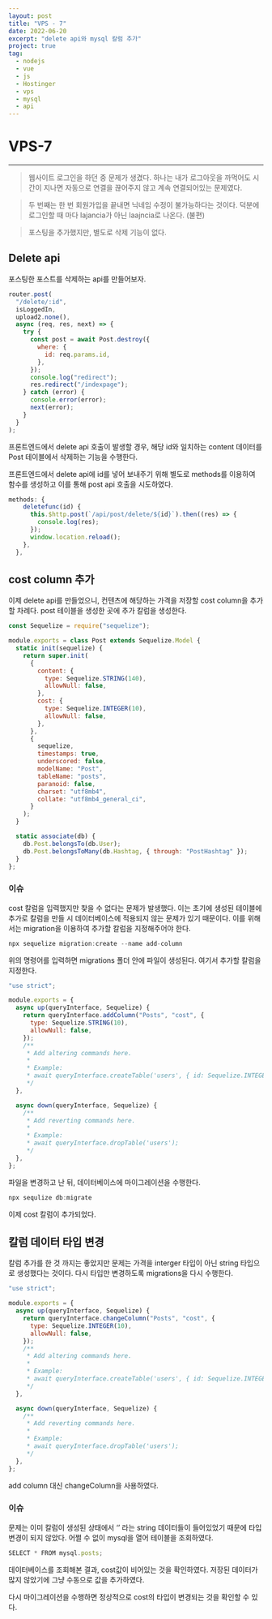 ```yaml
---
layout: post
title: "VPS - 7"
date: 2022-06-20
excerpt: "delete api와 mysql 칼럼 추가"
project: true
tag:
  - nodejs
  - vue
  - js
  - Hostinger
  - vps
  - mysql
  - api
---
```


# VPS-7

---

> 웹사이트 로그인을 하던 중 문제가 생겼다. 하나는 내가 로그아웃을 까먹어도 시간이 지나면 자동으로 연결을 끊어주지 않고 계속 연결되어있는 문제였다.

> 두 번째는 한 번 회원가입을 끝내면 닉네임 수정이 불가능하다는 것이다. 덕분에 로그인할 때 마다 lajancia가 아닌 laajncia로 나온다. (불편)

> 포스팅을 추가했지만, 별도로 삭제 기능이 없다.

## Delete api

포스팅한 포스트를 삭제하는 api를 만들어보자.

```jsx
router.post(
  "/delete/:id",
  isLoggedIn,
  upload2.none(),
  async (req, res, next) => {
    try {
      const post = await Post.destroy({
        where: {
          id: req.params.id,
        },
      });
      console.log("redirect");
      res.redirect("/indexpage");
    } catch (error) {
      console.error(error);
      next(error);
    }
  }
);
```

프론트엔드에서 delete api 호출이 발생할 경우, 해당 id와 일치하는 content 데이터를 Post 테이블에서 삭제하는 기능을 수행한다.

프론트엔드에서 delete api에 id를 넣어 보내주기 위해 별도로 methods를 이용하여 함수를 생성하고 이를 통해 post api 호출을 시도하였다.

```jsx
methods: {
    deletefunc(id) {
      this.$http.post(`/api/post/delete/${id}`).then((res) => {
        console.log(res);
      });
      window.location.reload();
    },
  },
```

## cost column 추가

이제 delete api를 만들었으니, 컨텐츠에 해당하는 가격을 저장할 cost column을 추가할 차례다. post 테이블을 생성한 곳에 추가 칼럼을 생성한다.

```jsx
const Sequelize = require("sequelize");

module.exports = class Post extends Sequelize.Model {
  static init(sequelize) {
    return super.init(
      {
        content: {
          type: Sequelize.STRING(140),
          allowNull: false,
        },
        cost: {
          type: Sequelize.INTEGER(10),
          allowNull: false,
        },
      },
      {
        sequelize,
        timestamps: true,
        underscored: false,
        modelName: "Post",
        tableName: "posts",
        paranoid: false,
        charset: "utf8mb4",
        collate: "utf8mb4_general_ci",
      }
    );
  }

  static associate(db) {
    db.Post.belongsTo(db.User);
    db.Post.belongsToMany(db.Hashtag, { through: "PostHashtag" });
  }
};
```

### 이슈

cost 칼럼을 입력했지만 찾을 수 없다는 문제가 발생했다. 이는 초기에 생성된 테이블에 추가로 칼럼을 만들 시 데이터베이스에 적용되지 않는 문제가 있기 때문이다. 이를 위해서는 migration을 이용하여 추가할 칼럼을 지정해주어야 한다.

```jsx
npx sequelize migration:create --name add-column
```

위의 명령어를 입력하면 migrations 폴더 안에 파일이 생성된다. 여기서 추가할 칼럼을 지정한다.

```jsx
"use strict";

module.exports = {
  async up(queryInterface, Sequelize) {
    return queryInterface.addColumn("Posts", "cost", {
      type: Sequelize.STRING(10),
      allowNull: false,
    });
    /**
     * Add altering commands here.
     *
     * Example:
     * await queryInterface.createTable('users', { id: Sequelize.INTEGER });
     */
  },

  async down(queryInterface, Sequelize) {
    /**
     * Add reverting commands here.
     *
     * Example:
     * await queryInterface.dropTable('users');
     */
  },
};
```

파일을 변경하고 난 뒤, 데이터베이스에 마이그레이션을 수행한다.

```jsx
npx sequlize db:migrate
```

이제 cost 칼럼이 추가되었다.

## 칼럼 데이터 타입 변경

칼럼 추가를 한 것 까지는 좋았지만 문제는 가격을 interger 타입이 아닌 string 타입으로 생성했다는 것이다. 다시 타입만 변경하도록 migrations을 다시 수행한다.

```jsx
"use strict";

module.exports = {
  async up(queryInterface, Sequelize) {
    return queryInterface.changeColumn("Posts", "cost", {
      type: Sequelize.INTEGER(10),
      allowNull: false,
    });
    /**
     * Add altering commands here.
     *
     * Example:
     * await queryInterface.createTable('users', { id: Sequelize.INTEGER });
     */
  },

  async down(queryInterface, Sequelize) {
    /**
     * Add reverting commands here.
     *
     * Example:
     * await queryInterface.dropTable('users');
     */
  },
};
```

add column 대신 changeColumn을 사용하였다.

### 이슈

문제는 이미 칼럼이 생성된 상태에서 ‘’ 라는 string 데이터들이 들어있었기 때문에 타입 변경이 되지 않았다. 어쩔 수 없이 mysql을 열어 테이블을 조회하였다.

```jsx
SELECT * FROM mysql.posts;

```

데이터베이스를 조회해본 결과, cost값이 비어있는 것을 확인하였다. 저장된 데이터가 많지 않았기에 그냥 수동으로 값을 추가하였다.

다시 마이그레이션을 수행하면 정상적으로 cost의 타입이 변경되는 것을 확인할 수 있다.
